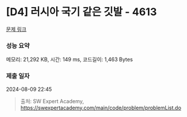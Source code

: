 # [D4] 러시아 국기 같은 깃발 - 4613 

[문제 링크](https://swexpertacademy.com/main/code/problem/problemDetail.do?contestProbId=AWQl9TIK8qoDFAXj) 

### 성능 요약

메모리: 21,292 KB, 시간: 149 ms, 코드길이: 1,463 Bytes

### 제출 일자

2024-08-09 22:45



> 출처: SW Expert Academy, https://swexpertacademy.com/main/code/problem/problemList.do